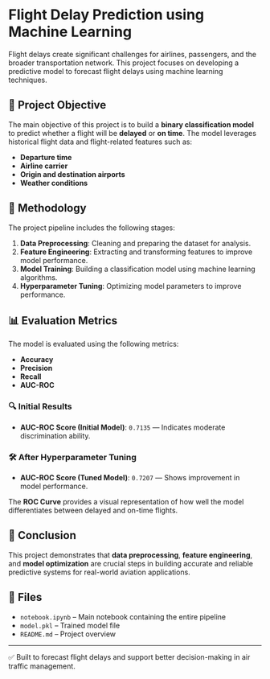 # Flight Delay Prediction using Machine Learning

Flight delays create significant challenges for airlines, passengers, and the broader transportation network. This project focuses on developing a predictive model to forecast flight delays using machine learning techniques.

## 🛫 Project Objective

The main objective of this project is to build a **binary classification model** to predict whether a flight will be **delayed** or **on time**. The model leverages historical flight data and flight-related features such as:

- **Departure time**
- **Airline carrier**
- **Origin and destination airports**
- **Weather conditions**

## 🧠 Methodology

The project pipeline includes the following stages:

1. **Data Preprocessing**: Cleaning and preparing the dataset for analysis.
2. **Feature Engineering**: Extracting and transforming features to improve model performance.
3. **Model Training**: Building a classification model using machine learning algorithms.
4. **Hyperparameter Tuning**: Optimizing model parameters to improve performance.

## 📊 Evaluation Metrics

The model is evaluated using the following metrics:

- **Accuracy**
- **Precision**
- **Recall**
- **AUC-ROC**

### 🔍 Initial Results

- **AUC-ROC Score (Initial Model)**: `0.7135` — Indicates moderate discrimination ability.

### 🛠️ After Hyperparameter Tuning

- **AUC-ROC Score (Tuned Model)**: `0.7207` — Shows improvement in model performance.

The **ROC Curve** provides a visual representation of how well the model differentiates between delayed and on-time flights.

## 🚀 Conclusion

This project demonstrates that **data preprocessing**, **feature engineering**, and **model optimization** are crucial steps in building accurate and reliable predictive systems for real-world aviation applications.

## 📁 Files

- `notebook.ipynb` – Main notebook containing the entire pipeline
- `model.pkl` – Trained model file
- `README.md` – Project overview

---

✅ Built to forecast flight delays and support better decision-making in air traffic management.
